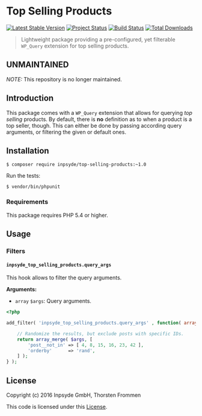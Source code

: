 # Top Selling Products

[![Latest Stable Version](https://poser.pugx.org/inpsyde/top-selling-products/version)](https://packagist.org/packages/inpsyde/top-selling-products)
[![Project Status](http://opensource.box.com/badges/active.svg)](http://opensource.box.com/badges)
[![Build Status](https://travis-ci.org/inpsyde/top-selling-products.svg?branch=master)](http://travis-ci.org/inpsyde/top-selling-products)
[![Total Downloads](https://poser.pugx.org/inpsyde/top-selling-products/downloads)](https://packagist.org/packages/inpsyde/top-selling-products)

> Lightweight package providing a pre-configured, yet filterable `WP_Query` extension for top selling products.

## UNMAINTAINED

_NOTE:_ This repository is no longer maintained.

## Introduction

This package comes with a `WP_Query` extension that allows for querying _top selling_ products.
By default, there is **no** definition as to when a product is a top seller, though.
This can either be done by passing according query arguments, or filtering the given or default ones.

## Installation

```
$ composer require inpsyde/top-selling-products:~1.0
```

Run the tests:

```
$ vendor/bin/phpunit
```

### Requirements

This package requires PHP 5.4 or higher.

## Usage

### Filters

#### `inpsyde_top_selling_products.query_args`

This hook allows to filter the query arguments.

**Arguments:**

- `array` `$args`: Query arguments.

```php
<?php

add_filter( 'inpsyde_top_selling_products.query_args' , function( array $args ) {

	// Randomize the results, but exclude posts with specific IDs. 
	return array_merge( $args, [
		'post__not_in' => [ 4, 8, 15, 16, 23, 42 ],
		'orderby'      => 'rand',
	] );
} );
```

## License

Copyright (c) 2016 Inpsyde GmbH, Thorsten Frommen

This code is licensed under this [License](LICENSE).
